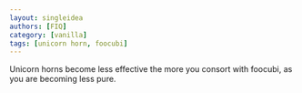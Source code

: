 ```yaml
---
layout: singleidea
authors: [FIQ]
category: [vanilla]
tags: [unicorn horn, foocubi]
---
```

Unicorn horns become less effective the more you consort with foocubi, as you are becoming less pure.
